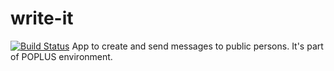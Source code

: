 write-it
========
[![Build Status](https://api.travis-ci.org/ciudadanointeligente/write-it.png?branch=master)](https://api.travis-ci.org/ciudadanointeligente/write-it.png)
App to create and send messages to public persons. It's part of POPLUS environment.
